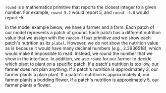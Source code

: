 `round` is a mathematics primitive that reports the closest integer to a given number. For example, `round 5.2` would report 5, and `round -4.8` would report -5. 



In the model example below, we have a farmer and a farm. Each patch of our model represents a patch of ground. Each patch has a different nutrition value that we assign with the `random-float` primitive and we show each patch's nutrition as its `plabel`. However, we do not show the nutrition value as is because it would have many decimal numbers (e.g., 2.3936518), which would make it impossible to read. Instead, we round the number that we show in the interface. In addition, we use `round` for our farmer to decide which plant to plant on a specific patch. If a patch's nutrition is too low, our farmer does not plan anything. If a patch's nutrition is approximately 3, our farmer plants a plain plant. If a patch's nutrition is approximately 4, our farmer plants a budding flower. If a patch's nutrition is approximately 5, our farmer plants a flower.  